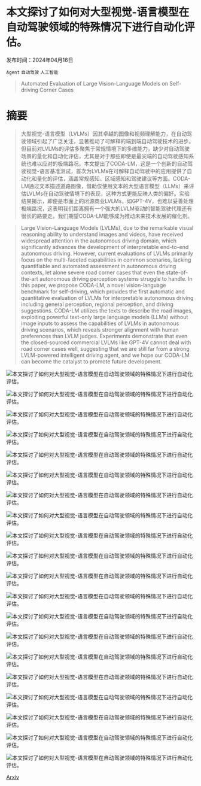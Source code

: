 # 本文探讨了如何对大型视觉-语言模型在自动驾驶领域的特殊情况下进行自动化评估。

发布时间：2024年04月16日

`Agent` `自动驾驶` `人工智能`

> Automated Evaluation of Large Vision-Language Models on Self-driving Corner Cases

# 摘要

> 大型视觉-语言模型（LVLMs）因其卓越的图像和视频理解能力，在自动驾驶领域引起了广泛关注，显著推动了可解释的端到端自动驾驶技术的进步。但目前对LVLMs的评估多聚焦于常规情境下的多维能力，缺少对自动驾驶场景的量化和自动化评估，尤其是对于那些即使是最尖端的自动驾驶感知系统也难以应对的极端路况。本文提出了CODA-LM，这是一个创新的自动驾驶视觉-语言基准测试，首次为LVLMs在可解释自动驾驶中的应用提供了自动化和量化的评估，涵盖常规感知、区域感知和驾驶建议等方面。CODA-LM通过文本描述道路图像，借助仅使用文本的大型语言模型（LLMs）来评估LVLMs在自动驾驶情境下的表现，这种方式更能反映人类的偏好。实验结果揭示，即便是市面上的闭源商业LVLMs，如GPT-4V，也难以妥善处理极端路况，这表明我们距离拥有一个强大的LVLM驱动的智能驾驶代理还有很长的路要走。我们期望CODA-LM能够成为推动未来技术发展的催化剂。

> Large Vision-Language Models (LVLMs), due to the remarkable visual reasoning ability to understand images and videos, have received widespread attention in the autonomous driving domain, which significantly advances the development of interpretable end-to-end autonomous driving. However, current evaluations of LVLMs primarily focus on the multi-faceted capabilities in common scenarios, lacking quantifiable and automated assessment in autonomous driving contexts, let alone severe road corner cases that even the state-of-the-art autonomous driving perception systems struggle to handle. In this paper, we propose CODA-LM, a novel vision-language benchmark for self-driving, which provides the first automatic and quantitative evaluation of LVLMs for interpretable autonomous driving including general perception, regional perception, and driving suggestions. CODA-LM utilizes the texts to describe the road images, exploiting powerful text-only large language models (LLMs) without image inputs to assess the capabilities of LVLMs in autonomous driving scenarios, which reveals stronger alignment with human preferences than LVLM judges. Experiments demonstrate that even the closed-sourced commercial LVLMs like GPT-4V cannot deal with road corner cases well, suggesting that we are still far from a strong LVLM-powered intelligent driving agent, and we hope our CODA-LM can become the catalyst to promote future development.

![本文探讨了如何对大型视觉-语言模型在自动驾驶领域的特殊情况下进行自动化评估。](../../..//opt/data/Projects/HuggingArxiv/paper_images/2404.10595/x1.png)

![本文探讨了如何对大型视觉-语言模型在自动驾驶领域的特殊情况下进行自动化评估。](../../..//opt/data/Projects/HuggingArxiv/paper_images/2404.10595/x2.png)

![本文探讨了如何对大型视觉-语言模型在自动驾驶领域的特殊情况下进行自动化评估。](../../..//opt/data/Projects/HuggingArxiv/paper_images/2404.10595/x3.png)

![本文探讨了如何对大型视觉-语言模型在自动驾驶领域的特殊情况下进行自动化评估。](../../..//opt/data/Projects/HuggingArxiv/paper_images/2404.10595/x4.png)

![本文探讨了如何对大型视觉-语言模型在自动驾驶领域的特殊情况下进行自动化评估。](../../..//opt/data/Projects/HuggingArxiv/paper_images/2404.10595/x5.png)

![本文探讨了如何对大型视觉-语言模型在自动驾驶领域的特殊情况下进行自动化评估。](../../..//opt/data/Projects/HuggingArxiv/paper_images/2404.10595/x6.png)

![本文探讨了如何对大型视觉-语言模型在自动驾驶领域的特殊情况下进行自动化评估。](../../..//opt/data/Projects/HuggingArxiv/paper_images/2404.10595/x7.png)

![本文探讨了如何对大型视觉-语言模型在自动驾驶领域的特殊情况下进行自动化评估。](../../..//opt/data/Projects/HuggingArxiv/paper_images/2404.10595/x8.png)

![本文探讨了如何对大型视觉-语言模型在自动驾驶领域的特殊情况下进行自动化评估。](../../..//opt/data/Projects/HuggingArxiv/paper_images/2404.10595/x9.png)

![本文探讨了如何对大型视觉-语言模型在自动驾驶领域的特殊情况下进行自动化评估。](../../..//opt/data/Projects/HuggingArxiv/paper_images/2404.10595/x10.png)

![本文探讨了如何对大型视觉-语言模型在自动驾驶领域的特殊情况下进行自动化评估。](../../..//opt/data/Projects/HuggingArxiv/paper_images/2404.10595/x11.png)

![本文探讨了如何对大型视觉-语言模型在自动驾驶领域的特殊情况下进行自动化评估。](../../..//opt/data/Projects/HuggingArxiv/paper_images/2404.10595/x12.png)

![本文探讨了如何对大型视觉-语言模型在自动驾驶领域的特殊情况下进行自动化评估。](../../..//opt/data/Projects/HuggingArxiv/paper_images/2404.10595/x13.png)

![本文探讨了如何对大型视觉-语言模型在自动驾驶领域的特殊情况下进行自动化评估。](../../..//opt/data/Projects/HuggingArxiv/paper_images/2404.10595/x14.png)

![本文探讨了如何对大型视觉-语言模型在自动驾驶领域的特殊情况下进行自动化评估。](../../..//opt/data/Projects/HuggingArxiv/paper_images/2404.10595/x15.png)

![本文探讨了如何对大型视觉-语言模型在自动驾驶领域的特殊情况下进行自动化评估。](../../..//opt/data/Projects/HuggingArxiv/paper_images/2404.10595/x16.png)

![本文探讨了如何对大型视觉-语言模型在自动驾驶领域的特殊情况下进行自动化评估。](../../..//opt/data/Projects/HuggingArxiv/paper_images/2404.10595/x17.png)

![本文探讨了如何对大型视觉-语言模型在自动驾驶领域的特殊情况下进行自动化评估。](../../..//opt/data/Projects/HuggingArxiv/paper_images/2404.10595/x18.png)

![本文探讨了如何对大型视觉-语言模型在自动驾驶领域的特殊情况下进行自动化评估。](../../..//opt/data/Projects/HuggingArxiv/paper_images/2404.10595/x19.png)

![本文探讨了如何对大型视觉-语言模型在自动驾驶领域的特殊情况下进行自动化评估。](../../..//opt/data/Projects/HuggingArxiv/paper_images/2404.10595/x20.png)

[Arxiv](https://arxiv.org/abs/2404.10595)